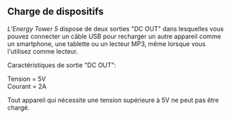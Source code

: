 ## Charge de dispositifs 

*L’Energy Tower 5* dispose de deux sorties "DC OUT" dans lesquelles vous pouvez connecter un câble USB pour recharger un autre appareil comme un smartphone, une tablette ou un lecteur MP3, même lorsque vous l'utilisez comme lecteur.

Caractéristiques de sortie "DC OUT": <br> 

Tension = 5V <br> 
Courant = 2A 

Tout appareil qui nécessite une tension supérieure à 5V ne peut pas être chargé. 
